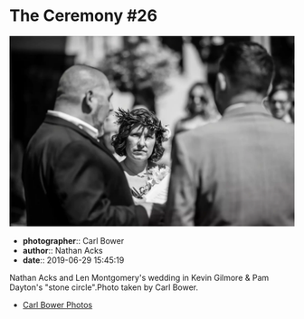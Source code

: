 # The Ceremony #26

![Nathan Acks and Len Montgomery's wedding in Kevin Gilmore and Pam Dayton's "stone circle"](assets/2019-06-29-set-1-the-ceremony-26.webp)

* **photographer**:: Carl Bower  
* **author**:: Nathan Acks  
* **date**:: 2019-06-29 15:45:19

Nathan Acks and Len Montgomery's wedding in Kevin Gilmore & Pam Dayton's "stone circle".Photo taken by Carl Bower.

* [Carl Bower Photos](https://carlbowerphotos.com)
